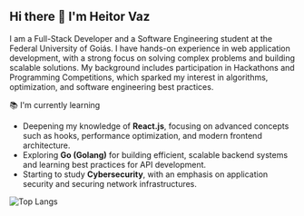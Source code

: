## Hi there 👋 I'm Heitor Vaz
I am a Full-Stack Developer and a Software Engineering student at the Federal University of Goiás. I have hands-on experience in web application development, with a strong focus on solving complex problems and building scalable solutions. My background includes participation in Hackathons and Programming Competitions, which sparked my interest in algorithms, optimization, and software engineering best practices.


📚 I'm currently learning
- Deepening my knowledge of **React.js**, focusing on advanced concepts such as hooks, performance optimization, and modern frontend architecture.
- Exploring **Go (Golang)** for building efficient, scalable backend systems and learning best practices for API development.
- Starting to study **Cybersecurity**, with an emphasis on application security and securing network infrastructures.
  
![Top Langs](https://github-readme-stats.vercel.app/api/top-langs/?username=Heitorvazeg&layout=compact&langs_count=8&theme=tokyonight)
<!--
**Heitorvazeg/Heitorvazeg** is a ✨ _special_ ✨ repository because its `README.md` (this file) appears on your GitHub profile.

Here are some ideas to get you started:

- 🔭 I’m currently working on ...
- 🌱 I’m currently learning ...
- 👯 I’m looking to collaborate on ...
- 🤔 I’m looking for help with ...
- 💬 Ask me about ...
- 📫 How to reach me: ...
- 😄 Pronouns: ...
- ⚡ Fun fact: ...
-->
